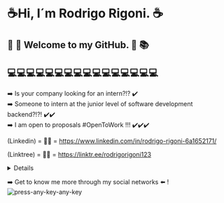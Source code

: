 # ☕Hi, I´m Rodrigo Rigoni. ☕ <br>

## 📘 📖 Welcome to my GitHub.  📑 📚 <br>

## 💻💻💻💻💻💻💻💻💻💻💻💻💻💻💻💻

➡️ Is your company looking for an intern?!? ✔️ <br>
      ➡️ Someone to intern at the junior level of software development backend?!?! ✔️✔️ <br>
            ➡️ I am open to proposals #OpenToWork !!! ✔️✔️✔️ <br>
            
(Linkedin)  = 👨‍🎓 = https://www.linkedin.com/in/rodrigo-rigoni-6a1652171/<br>

(Linktree)  = 👨‍🎓 = https://linktr.ee/rodrigorigoni123<br>

<details>
  <sumary> 
+ I'm Student of Systems Analysis and Development : ☑️ <br>
+ I'm Also Learning: POO ➕ C ➕ C++ ➕ Java (Nivel Junior) <br>
+ I'm looking for internship : ☑️ <br>
+ Creative, With A Great Will To Learn: ☑️ <br>
+ Liked me?!?! ➡️ Send 📩 : rodrigo.rigoni.rr@gmail.com <br>
  </sumary>
</details>



➡️ Get to know me more through my social networks ⬅️ !![press-any-key-any-key](https://user-images.githubusercontent.com/99929039/155591302-940b249d-368d-4bf5-8d58-78f9be87b0ec.gif)<br>




<!--
**Rodrigo Rigoni is a ✨ _special_ ✨ repository because its `README.md` (this file) appears on your GitHub profile.
Here are some ideas to get you started:



- 🔭 I’m currently working on ...
- 🌱 I’m currently learning ...
- 👯 I’m looking to collaborate on ...
- 🤔 I’m looking for help with ...
- 💬 Ask me about ...
- 📫 How to reach me: ...
- 😄 Pronouns: ...
- ⚡ Fun fact: ...
  -->
